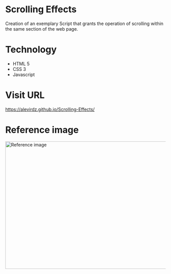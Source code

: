 
# Scrolling Effects

Creation of an exemplary Script that grants the operation of scrolling within the same section of the web page.

# Technology

- HTML 5
- CSS 3
- Javascript

# Visit URL  

https://alevirdz.github.io/Scrolling-Effects/

# Reference image
<img src="https://github.com/alevirdz/Scrolling-Effects/blob/41692c904901c6f2e1276de1a39990fb82b89421/Image.png" width="900" height="400" alt="Reference image">




